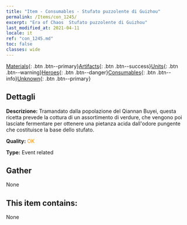 ```yaml
---
title: "Item - Consumables - Stufato puzzolente di Guizhou"
permalink: /Items/con_1245/
excerpt: "Era of Chaos  Stufato puzzolente di Guizhou"
last_modified_at: 2021-04-11
locale: it
ref: "con_1245.md"
toc: false
classes: wide
---
```

 [Materials](/it/Items/){: .btn .btn--primary}[Artifacts](/it/Items/Artifacts/){: .btn .btn--success}[Units](/it/Items/Units/){: .btn .btn--warning}[Heroes](/it/Items/Heroes/){: .btn .btn--danger}[Consumables](/it/Items/Consumables/){: .btn .btn--info}[Unknown](/it/Items/Unknown/){: .btn .btn--primary}

## Dettagli
 **Descrizione:** Tramandato dalla popolazione del Qiannan Buyei, questa ricetta prevede la cottura di un assortimento di verdure, che vengono poi lasciate fermentare per ottenere una pietanza acida dall'odore pungente che costituisce la base dello stufato.

 **Quality:** <span style="color: #FF8C00">OK</span>

 **Type:** Event related

## Gather

  None

## This item contains:

  None

